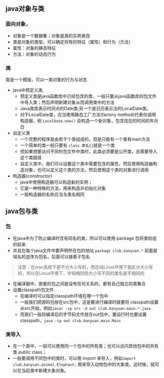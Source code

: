 ## java对象与类
### 面向对象，
  - 对象是一个数据集；对象是类的实例表现
  - 类是对象的类型，可以确定将有的特征（属性）和行为（方法）
  - 属性：对象的静态特征
  - 方法：对象的动态行为
### 类
类是一个模版，可以一类对象的行为与状态
- java中预定义类,
  - 预定义类是java函数库中已经包含的类，一般只要从java函数库的包文件中导入类；然后声明新建对象从而调用类中的方法
  - Java类库表示时间点的Date类;另一个是日历表示法的LocalDate类。
  - 对于LocalDate类，应当使用静态工厂方法(factory method)代表你调用构造器，例 `LocalDate.now()` 会构造一个新对象，包含现在的时间的年月日
- 自定义类
  - 一个完整的程序是由若干个类组成的，但是只能有一个类有main方法
  - 一个简单的类一般只要有 `class 类名{}`就是一个类
  - 但如果想要访问不同的包文件中类时，此类必须要是公开类，且需要导入这个类路径
  - 自定义类中，我们可以设置这个类中需要包含的属性，然后使用构造器构造对象，也可以定义这个类的方法，然后使用这个类的对象进行调用
- 构造器(constructor)
  - java中使用构造器可以构造新的实例；
  - 它是一种特殊的方法，用来构造并初始化对象
  - 一般构造器的名称应当与类名相同


## java包与类
### 包
- 在java中为了防止编译时含有同名的类，所以可以使用 package 包将类给组织起来
- 并且在每个java文件中要声明所在包的地址 `package club.banyuan.*` 前面是域名的逆序为包名，后面可以接着子包名
> 注意：在mac系统下是不分大小写的，而在纯Linux环境下是区分大小写的，所以在Linux环境下，字母相同但大小写不同的类名是不相同的
- 在编译器中，嵌套的包之间是没有任何关系的，都有自己独立的类集合
- 设置classpath包文件 
  - 在编译时可以指定classpath环境在哪一个包中
  - 一般我们把源码包放在src包中，这是要进行编译时就要将 classpath设置从src开始，例如`javac -cp src -d out club.banyuan.main.*.java`
  - 而我们一般将编译后的字节码文件放在out包中，要运行时也要设置classpath，`java -cp out club.banyuan.main.Main`

### 类导入
- 在一个类中，一般可以使用同一个包中的所有类；也可以访问其他包中的共有类 public class；
- 一般要调用不同包中的类时，可以用 import 来导入，例如`import club.banyuan.animal.Elephant;` 用来导入动物包中的大象类，这时候，就可以在当前类中新建大象对象。